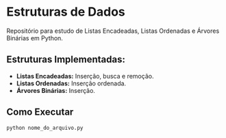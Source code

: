 # Estruturas de Dados

Repositório para estudo de Listas Encadeadas, Listas Ordenadas e Árvores Binárias em Python.

## Estruturas Implementadas:
- **Listas Encadeadas:** Inserção, busca e remoção.
- **Listas Ordenadas:** Inserção ordenada.
- **Árvores Binárias:** Inserção.

## Como Executar
```bash
python nome_do_arquivo.py
